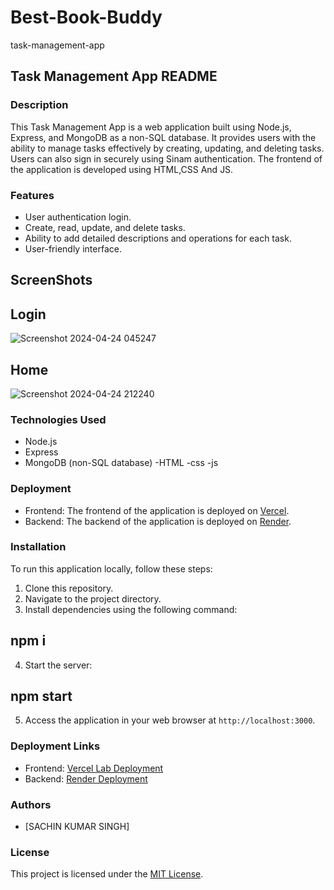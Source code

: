 # Best-Book-Buddy
task-management-app
## Task Management App README

### Description
This Task Management App is a web application built using Node.js, Express, and MongoDB as a non-SQL database. It provides users with the ability to manage tasks effectively by creating, updating, and deleting tasks. Users can also sign in securely using Sinam authentication. The frontend of the application is developed using HTML,CSS And JS.

### Features
- User authentication login.
- Create, read, update, and delete tasks.
- Ability to add detailed descriptions and operations for each task.
- User-friendly interface.
## ScreenShots
## Login
![Screenshot 2024-04-24 045247](https://github.com/sachin2398/Best-Book-Buddy/assets/113828281/323060bb-1e24-4ad6-8320-3547e9b7dd30)




## Home
![Screenshot 2024-04-24 212240](https://github.com/sachin2398/Best-Book-Buddy/assets/113828281/47969a19-ed98-47cd-93d4-def899f2d9e4)







### Technologies Used
- Node.js
- Express
- MongoDB (non-SQL database)
-HTML
-css
-js

### Deployment
- Frontend: The frontend of the application is deployed on [Vercel](https://bbb-task-app.vercel.app/).
- Backend: The backend of the application is deployed on [Render](https://bbd-backend-task.onrender.com).


### Installation
To run this application locally, follow these steps:

1. Clone this repository.
2. Navigate to the project directory.
3. Install dependencies using the following command:
## npm i 
4. Start the server:
## npm start 
5. Access the application in your web browser at `http://localhost:3000`.

### Deployment Links
- Frontend: [Vercel Lab Deployment](https://bbb-task-app.vercel.app/)
- Backend: [Render Deployment](https://bbd-backend-task.onrender.com)

### Authors
- [SACHIN KUMAR SINGH]

### License
This project is licensed under the [MIT License](LICENSE).



